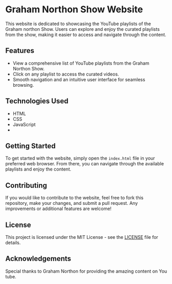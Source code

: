 # Graham Northon Show Website

This website is dedicated to showcasing the YouTube playlists of the Graham northon Show. Users can explore and enjoy the curated playlists from the show, making it easier to access and navigate through the content.

## Features

- View a comprehensive list of YouTube playlists from the Graham Northon Show.
- Click on any playlist to access the curated videos.
- Smooth navigation and an intuitive user interface for seamless browsing.

## Technologies Used

- HTML
- CSS
- JavaScript
- 
## Getting Started

To get started with the website, simply open the `index.html` file in your preferred web browser. From there, you can navigate through the available playlists and enjoy the content.

## Contributing

If you would like to contribute to the website, feel free to fork this repository, make your changes, and submit a pull request. Any improvements or additional features are welcome!

## License

This project is licensed under the MIT License - see the [LICENSE](LICENSE) file for details.

## Acknowledgements

Special thanks to Graham Northon for providing the amazing content on You tube.
